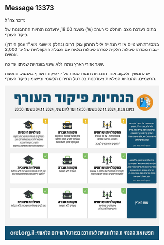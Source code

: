## Message 13373

דובר צה"ל:

בתום הערכת מצב, הוחלט כי הערב (ש') בשעה 18:00, יתעדכנו הנחיות ההתגוננות של פיקוד העורף. 

במסגרת השינויים אזורי הנחייה גליל תחתון וגולן דרום (בחלק מיישובי מוא״ז עמק הירדן) יעברו ממדרג פעילות חלקית למדרג פעילות מלאה עם הגבלת התקהלויות של עד 2,000 אנשים.

שאר אזורי הארץ נותרו ללא שינוי בהנחיות שניתנו עד כה.

יש להמשיך ולעקוב אחר ההנחיות המפורסמות על ידי פיקוד העורף באמצעי ההפצה הרשמיים.
ההנחיות המלאות מעודכנות בפורטל החירום הלאומי וביישומון פיקוד העורף.

![Photo](13373/13373_photo.jpg)
